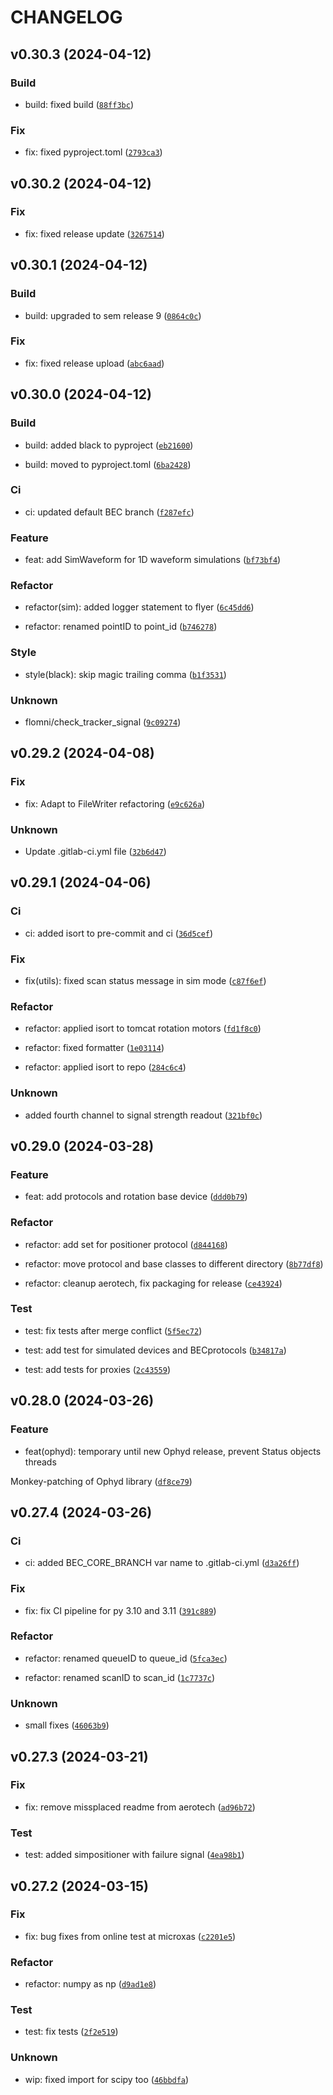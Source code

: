 # CHANGELOG



## v0.30.3 (2024-04-12)

### Build

* build: fixed build ([`88ff3bc`](https://gitlab.psi.ch/bec/ophyd_devices/-/commit/88ff3bc0cf3c21d87ba50c24e7d9e2352df751c9))

### Fix

* fix: fixed pyproject.toml ([`2793ca3`](https://gitlab.psi.ch/bec/ophyd_devices/-/commit/2793ca3eb0c278f6159b0c6d7fcb121b5c969e12))


## v0.30.2 (2024-04-12)

### Fix

* fix: fixed release update ([`3267514`](https://gitlab.psi.ch/bec/ophyd_devices/-/commit/3267514c2055f406277b16f13a13744846e3ba77))


## v0.30.1 (2024-04-12)

### Build

* build: upgraded to sem release 9 ([`0864c0c`](https://gitlab.psi.ch/bec/ophyd_devices/-/commit/0864c0c04972a2b12be5ad9d3a53fb1a18a8907d))

### Fix

* fix: fixed release upload ([`abc6aad`](https://gitlab.psi.ch/bec/ophyd_devices/-/commit/abc6aad167226fd01e02d51ae4739d4c4688e153))


## v0.30.0 (2024-04-12)

### Build

* build: added black to pyproject ([`eb21600`](https://gitlab.psi.ch/bec/ophyd_devices/-/commit/eb2160000a19f89c000caf25a69a79e8249e5bf2))

* build: moved to pyproject.toml ([`6ba2428`](https://gitlab.psi.ch/bec/ophyd_devices/-/commit/6ba2428dd8e297c3c2098f9a795bb76595a4f5e7))

### Ci

* ci: updated default BEC branch ([`f287efc`](https://gitlab.psi.ch/bec/ophyd_devices/-/commit/f287efc831069d7c09de876ed1bf4dff4bd5908e))

### Feature

* feat: add SimWaveform for 1D waveform simulations ([`bf73bf4`](https://gitlab.psi.ch/bec/ophyd_devices/-/commit/bf73bf41c4f209ed251bf21d4b0014d031226a4f))

### Refactor

* refactor(sim): added logger statement to flyer ([`6c45dd6`](https://gitlab.psi.ch/bec/ophyd_devices/-/commit/6c45dd6a8b8c76776351289c98990dbc05222f5f))

* refactor: renamed pointID to point_id ([`b746278`](https://gitlab.psi.ch/bec/ophyd_devices/-/commit/b74627820a5594dc896b059399703baa4917097a))

### Style

* style(black): skip magic trailing comma ([`b1f3531`](https://gitlab.psi.ch/bec/ophyd_devices/-/commit/b1f353139b1ecdcfc266219a7a1a4bf525684bea))

### Unknown

* flomni/check_tracker_signal ([`9c09274`](https://gitlab.psi.ch/bec/ophyd_devices/-/commit/9c092740b9b38eac7f1046ae07e0667f91983c87))


## v0.29.2 (2024-04-08)

### Fix

* fix: Adapt to FileWriter refactoring ([`e9c626a`](https://gitlab.psi.ch/bec/ophyd_devices/-/commit/e9c626a7c8e5ec1b40d70ad412eff85d7796cba9))

### Unknown

* Update .gitlab-ci.yml file ([`32b6d47`](https://gitlab.psi.ch/bec/ophyd_devices/-/commit/32b6d476ca4b0deb0eec75519618c005212cc2dd))


## v0.29.1 (2024-04-06)

### Ci

* ci: added isort to pre-commit and ci ([`36d5cef`](https://gitlab.psi.ch/bec/ophyd_devices/-/commit/36d5cef4ef14e5566649834b3afdd1efdbfdfc2d))

### Fix

* fix(utils): fixed scan status message in sim mode ([`c87f6ef`](https://gitlab.psi.ch/bec/ophyd_devices/-/commit/c87f6ef63f669d6d1288e3521b80b3e0065bf2f4))

### Refactor

* refactor: applied isort to tomcat rotation motors ([`fd1f8c0`](https://gitlab.psi.ch/bec/ophyd_devices/-/commit/fd1f8c0ff58c630051cb67d404c6dd07f3403c5b))

* refactor: fixed formatter ([`1e03114`](https://gitlab.psi.ch/bec/ophyd_devices/-/commit/1e031140ed0ae4347a8d16a6a5e8647b48573d96))

* refactor: applied isort to repo ([`284c6c4`](https://gitlab.psi.ch/bec/ophyd_devices/-/commit/284c6c47a1db25d7ed840404730b1e97da960c14))

### Unknown

* added fourth channel to signal strength readout ([`321bf0c`](https://gitlab.psi.ch/bec/ophyd_devices/-/commit/321bf0c403a77efcbf970ea377b53a59377e38d0))


## v0.29.0 (2024-03-28)

### Feature

* feat: add protocols and rotation base device ([`ddd0b79`](https://gitlab.psi.ch/bec/ophyd_devices/-/commit/ddd0b790f8ef3e53966c660c431d2f7a9ceda97c))

### Refactor

* refactor: add set for positioner protocol ([`d844168`](https://gitlab.psi.ch/bec/ophyd_devices/-/commit/d844168c1f7f31543ff747bb6f2ef3a2f7f1077e))

* refactor: move protocol and base classes to different directory ([`8b77df8`](https://gitlab.psi.ch/bec/ophyd_devices/-/commit/8b77df833f4d389293d14f8e3e54de7b38c9f291))

* refactor: cleanup aerotech, fix packaging for release ([`ce43924`](https://gitlab.psi.ch/bec/ophyd_devices/-/commit/ce43924ca1601c409a17855957af6847b75ff261))

### Test

* test: fix tests after merge conflict ([`5f5ec72`](https://gitlab.psi.ch/bec/ophyd_devices/-/commit/5f5ec72d02c2cb217ab540e82014d90fe5ef8216))

* test: add test for simulated devices and BECprotocols ([`b34817a`](https://gitlab.psi.ch/bec/ophyd_devices/-/commit/b34817acf8ef6e60ef493bc2bb830a3a254e7ced))

* test: add tests for proxies ([`2c43559`](https://gitlab.psi.ch/bec/ophyd_devices/-/commit/2c43559aa8e60950ff95e72772820d784aacaa62))


## v0.28.0 (2024-03-26)

### Feature

* feat(ophyd): temporary until new Ophyd release, prevent Status objects threads

Monkey-patching of Ophyd library ([`df8ce79`](https://gitlab.psi.ch/bec/ophyd_devices/-/commit/df8ce79ca0606ad415f45cfd5d80b057aec107d9))


## v0.27.4 (2024-03-26)

### Ci

* ci: added BEC_CORE_BRANCH var name to .gitlab-ci.yml ([`d3a26ff`](https://gitlab.psi.ch/bec/ophyd_devices/-/commit/d3a26ff3b2d2612128d0da4bd4fcc698b314ae9a))

### Fix

* fix: fix CI pipeline for py 3.10 and 3.11 ([`391c889`](https://gitlab.psi.ch/bec/ophyd_devices/-/commit/391c889ff17d9b97388d01731ed88251b41d6ecd))

### Refactor

* refactor: renamed queueID to queue_id ([`5fca3ec`](https://gitlab.psi.ch/bec/ophyd_devices/-/commit/5fca3ec1292ba423d575ed106a636a3c8613a99d))

* refactor: renamed scanID to scan_id ([`1c7737c`](https://gitlab.psi.ch/bec/ophyd_devices/-/commit/1c7737ccda71a18c0a9c09f38c8c543834dfe833))

### Unknown

* small fixes ([`46063b9`](https://gitlab.psi.ch/bec/ophyd_devices/-/commit/46063b905bb003f175d4edf7054afa9c556fb4db))


## v0.27.3 (2024-03-21)

### Fix

* fix: remove missplaced readme from aerotech ([`ad96b72`](https://gitlab.psi.ch/bec/ophyd_devices/-/commit/ad96b729b47318007d403f7024524379f5a32a84))

### Test

* test: added simpositioner with failure signal ([`4ea98b1`](https://gitlab.psi.ch/bec/ophyd_devices/-/commit/4ea98b18c3280c077a08325081f5743a737760a9))


## v0.27.2 (2024-03-15)

### Fix

* fix: bug fixes from online test at microxas ([`c2201e5`](https://gitlab.psi.ch/bec/ophyd_devices/-/commit/c2201e5e332c9bab64f6fcdfe034cb8d37da5857))

### Refactor

* refactor: numpy as np ([`d9ad1e8`](https://gitlab.psi.ch/bec/ophyd_devices/-/commit/d9ad1e87f7e6e2a5da6c3ea9b59952ca319c50ae))

### Test

* test: fix tests ([`2f2e519`](https://gitlab.psi.ch/bec/ophyd_devices/-/commit/2f2e51977265006f7fbb9a97648824dfb6f8b5b3))

### Unknown

* wip: fixed import for scipy too ([`46bbdfa`](https://gitlab.psi.ch/bec/ophyd_devices/-/commit/46bbdfaebb14e86f866ebd5dc89e3b715249b5b3))
